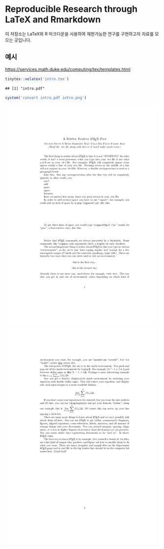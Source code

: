 
# Reproducible Research through LaTeX and Rmarkdown

이 저장소는 LaTeX와 R 마크다운을 사용하여 재현가능한 연구를 구현하고자 자료를 모으는 곳입니다.

## 예시

<https://services.math.duke.edu/computing/tex/templates.html>

``` r
tinytex::xelatex('intro.tex')
```

    ## [1] "intro.pdf"

``` r
system('convert intro.pdf intro.png')
```

![](intro-0.png) ![](intro-1.png)
